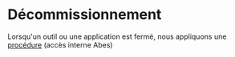# Décommissionnement

Lorsqu'un outil ou une application est fermé, nous appliquons une [procédure](https://abesfr.sharepoint.com/:w:/r/sites/Bouda/deptCellMiss/dsi/supi/Procedures/Urbanisation/Proc%C3%A9dure_suppresion_remplacement_application.docx?d=w8f5e1bf8bc79440fa60e80fdd3b99230&csf=1&web=1&e=gCcLWv) (accès interne Abes)

